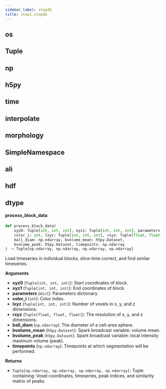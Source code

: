```yaml
---
sidebar_label: step4b
title: steps.step4b
---
```


## os

## Tuple

## np

## h5py

## time

## interpolate

## morphology

## SimpleNamespace

## ali

## hdf

## dtype

#### process\_block\_data

```python
def process_block_data(
    xyz0: Tuple[int, int, int], xyz1: Tuple[int, int, int], parameters: dict,
    color_i: int, lxyz: Tuple[int, int, int], rxyz: Tuple[float, float, float],
    ball_diam: np.ndarray, bvolume_mean: h5py.Dataset,
    bvolume_peak: h5py.Dataset, timepoints: np.ndarray
) -> Tuple[np.ndarray, np.ndarray, np.ndarray, np.ndarray]
```

Load timeseries in individual blocks, slice-time correct, and find similar timeseries.

**Arguments**

* **xyz0** (`Tuple[int, int, int]`): Start coordinates of block.
* **xyz1** (`Tuple[int, int, int]`): End coordinates of block.
* **parameters** (`dict`): Parameters dictionary.
* **color_i** (`int`): Color index.
* **lxyz** (`Tuple[int, int, int]`): Number of voxels in x, y, and z dimensions.
* **rxyz** (`Tuple[float, float, float]`): The resolution of x, y, and z dimensions.
* **ball_diam** (`np.ndarray`): The diameter of a cell-area sphere.
* **bvolume_mean** (`h5py.Dataset`): Spark broadcast variable: volume mean.
* **bvolume_peak** (`h5py.Dataset`): Spark broadcast variable: local intensity maximum volume (peak).
* **timepoints** (`np.ndarray`): Timepoints at which segmentation will be performed.

**Returns**

* `Tuple[np.ndarray, np.ndarray, np.ndarray, np.ndarray]`: Tuple containing: Voxel coordinates, timeseries, peak indices, and similarity matrix of peaks.

